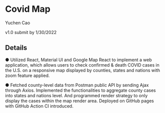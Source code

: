 # Covid Map

Yuchen Cao

v1.0 submit by 1/30/2022

## Details

● Utilized React, Material UI and Google Map React to implement a web application, which allows users to check confirmed & death COVID cases in the U.S. on a responsive map displayed by counties, states and nations with zoom feature applied.

● Fetched county-level data from Postman public API by sending Ajax through Axios. Implemented the functionalities to aggregate county cases into states
and nations level. And programmed render strategy to only display the cases within the map render area. Deployed on GitHub pages with GitHub Action
CI introduced.


